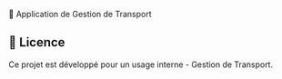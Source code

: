 🚌 Application de Gestion de Transport


## 📄 Licence


Ce projet est développé pour un usage interne - Gestion de Transport. 
